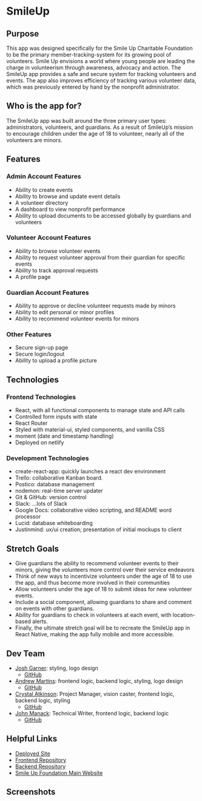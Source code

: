 # SmileUp

## Purpose

This app was designed specifically for the Smile Up Charitable Foundation to be the primary member-tracking-system for its growing pool of volunteers. Smile Up envisions a world where young people are leading the charge in volunteerism through awareness, advocacy and action. The SmileUp app provides a safe and secure system for tracking volunteers and events. The app also improves efficiency of tracking various volunteer data, which was previously entered by hand by the nonprofit administrator.

## Who is the app for?

The SmileUp app was built around the three primary user types: administrators, volunteers, and guardians. As a result of SmileUp’s mission to encourage children under the age of 18 to volunteer, nearly all of the volunteers are minors.

## Features

### Admin Account Features

- Ability to create events
- Ability to browse and update event details
- A volunteer directory
- A dashboard to view nonprofit performance
- Ability to upload documents to be accessed globally by guardians and volunteers

### Volunteer Account Features

- Ability to browse volunteer events
- Ability to request volunteer approval from their guardian for specific events
- Ability to track approval requests
- A profile page

### Guardian Account Features

- Ability to approve or decline volunteer requests made by minors
- Ability to edit personal or minor profiles
- Ability to recommend volunteer events for minors

### Other Features

- Secure sign-up page
- Secure login/logout
- Ability to upload a profile picture

## Technologies

### Frontend Technologies

- React, with all functional components to manage state and API calls
- Controlled form inputs with state
- React Router
- Styled with material-ui, styled components, and vanilla CSS
- moment (date and timestamp handling)
- Deployed on netlify

### Development Technologies

- create-react-app: quickly launches a react dev environment
- Trello: collaborative Kanban board.
- Postico: database management
- nodemon: real-time server updater
- Git & GitHub: version control
- Slack: ...lots of Slack
- Google Docs: collaborative video scripting, and README word processor
- Lucid: database whiteboarding
- Justinmind: ux/ui creation; presentation of initial mockups to client

## Stretch Goals

- Give guardians the ability to recommend volunteer events to their minors, giving the volunteers more control over their service endeavors
- Think of new ways to incentivize volunteers under the age of 18 to use the app, and thus become more involved in their communities
- Allow volunteers under the age of 18 to submit ideas for new volunteer events.
- Include a social component, allowing guardians to share and comment on events with other guardians.
- Ability for guardians to check in volunteers at each event, with location-based alerts.
- Finally, the ultimate stretch goal will be to recreate the SmileUp app in React Native, making the app fully mobile and more accessible.

## Dev Team

- [Josh Garner](https://mrjgarner.com/): styling, logo design
  - [GitHub](https://github.com/jg-2021)
- [Andrew Martins](https://www.linkedin.com/in/andrew-martins-jr/): frontend logic, backend logic, styling, logo design
  - [GitHub](https://github.com/jg-2021)
- [Crystal Atkinson](https://www.linkedin.com/in/crystal-atkinson/): Project Manager, vision caster, frontend logic, backend logic, styling
  - [GitHub](https://github.com/jg-2021)
- [John Manack](https://www.linkedin.com/in/john-manack/): Technical Writer, frontend logic, backend logic
  - [GitHub](https://github.com/jg-2021)

## Helpful Links

- [Deployed Site](https://smileup.netlify.app/)
- [Frontend Repository](https://github.com/crystalatk/smile_up)
- [Backend Repository](https://github.com/crystalatk/smileUp_back)
- [Smile Up Foundation Main Website](http://www.smileupfoundation.org/)

## Screenshots
